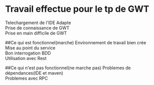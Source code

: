 # Travail effectue pour le tp de GWT
Telechargement de l'IDE Adapte<br/>
Prise de connaissance de GWT<br/>
Prise en main difficile de GWT<br/>

##Ce qui est fonctionnel(marche)
Environnement de travail bien crée<br/>
Mise au point du service<br/>
Bon interrogation BDD<br/>
Utilisation avec Rest

##Ce qui n'est pas fonctionnel(ne marche pas)
Problemes de dépendances(IDE et maven)<br/>
Problemes avec RPC<br/>







